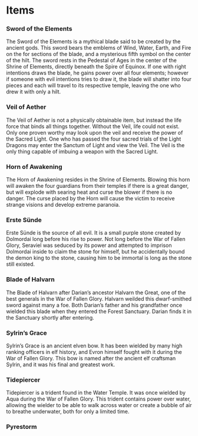# Items

### Sword of the Elements
The Sword of the Elements is a mythical blade said to be created by the ancient gods. This sword bears the emblems of Wind, Water, Earth, and Fire on the for sections of the blade, and a mysterious fifth symbol on the center of the hilt. The sword rests in the Pedestal of Ages in the center of the Shrine of Elements, directly beneath the Spire of Equinox. If one with right intentions draws the blade, he gains power over all four elements; however if someone with evil intentions tries to draw it, the blade will shatter into four pieces and each will travel to its respective temple, leaving the one who drew it with only a hilt.

### Veil of Aether
The Veil of Aether is not a physically obtainable item, but instead the life force that binds all things together. Without the Veil, life could not exist. Only one proven worthy may look upon the veil and receive the power of the Sacred Light. One who has passed the four sacred trials of the Light Dragons may enter the Sanctum of Light and view the Veil. The Veil is the only thing capable of imbuing a weapon with the Sacred Light.

### Horn of Awakening
The Horn of Awakening resides in the Shrine of Elements. Blowing this horn will awaken the four guardians from their temples if there is a great danger, but will explode with searing heat and curse the blower if there is no danger. The curse placed by the Horn will cause the victim to receive strange visions and develop extreme paranoia.

### Erste Sünde
Erste Sünde is the source of all evil. It is a small purple stone created by Dolmordai long before his rise to power. Not long before the War of Fallen Glory, Seraviel was seduced by its power and attempted to imprison Dolmordai inside to claim the stone for himself, but he accidentally bound the demon king to the stone, causing him to be immortal is long as the stone still existed.

### Blade of Halvarn
The Blade of Halvarn after Darian’s ancestor Halvarn the Great, one of the best generals in the War of Fallen Glory. Halvarn weilded this dwarf-smithed sword against many a foe. Both Darian’s father and his grandfather once wielded this blade when they entered the Forest Sanctuary. Darian finds it in the Sanctuary shortly after entering.

### Sylrin’s Grace
Sylrin’s Grace is an ancient elven bow. It has been wielded by many high ranking officers in elf history, and Evron himself fought with it during the War of Fallen Glory. This bow is named after the ancient elf craftsman Sylrin, and it was his final and greatest work.

### Tidepiercer
Tidepiercer is a trident found in the Water Temple. It was once wielded by Aqua during the War of Fallen Glory. This trident contains power over water, allowing the wielder to be able to walk across water or create a bubble of air to breathe underwater, both for only a limited time.

### Pyrestorm

